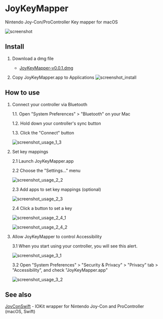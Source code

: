 # JoyKeyMapper
Nintendo Joy-Con/ProController Key mapper for macOS

![screenshot](https://github.com/magicien/JoyKeyMapper/blob/master/resources/screenshot/screenshot_1.png)

## Install

1. Download a dmg file

    - [JoyKeyMapper-v0.0.1.dmg](https://github.com/magicien/JoyKeyMapper/releases/download/v0.0.1/JoyKeyMapper-v0.0.1.dmg)

2. Copy JoyKeyMapper.app to Applications
![screenshot_install](https://github.com/magicien/JoyKeyMapper/blob/master/resources/screenshot/screenshot_2.png)

## How to use

1. Connect your controller via Bluetooth

    1.1. Open "System Preferences" > "Bluetooth" on your Mac
    
    1.2. Hold down your controller's sync button
    
    1.3. Click the "Connect" button
    
    ![screenshot_usage_1_3](https://github.com/magicien/JoyKeyMapper/blob/master/resources/screenshot/screenshot_3.png)

2. Set key mappings

    2.1 Launch JoyKeyMapper.app
    
    2.2 Choose the "Settings..." menu

    ![screenshot_usage_2_2](https://github.com/magicien/JoyKeyMapper/blob/master/resources/screenshot/screenshot_4.png)    

    2.3 Add apps to set key mappings (optional)
    
    ![screenshot_usage_2_3](https://github.com/magicien/JoyKeyMapper/blob/master/resources/screenshot/screenshot_5.png)    
    
    2.4 Click a button to set a key
    
    ![screenshot_usage_2_4_1](https://github.com/magicien/JoyKeyMapper/blob/master/resources/screenshot/screenshot_6.png)

    ![screenshot_usage_2_4_2](https://github.com/magicien/JoyKeyMapper/blob/master/resources/screenshot/screenshot_7.png)

3. Allow JoyKeyMapper to control Accessibility

    3.1 When you start using your controller, you will see this alert.
    
    ![screenshot_usage_3_1](https://github.com/magicien/JoyKeyMapper/blob/master/resources/screenshot/screenshot_8.png)    
    
    3.2 Open "System Preferences" > "Security & Privacy" > "Privacy" tab > "Accessibility", and check "JoyKeyMapper.app"
    
    ![screenshot_usage_3_2](https://github.com/magicien/JoyKeyMapper/blob/master/resources/screenshot/screenshot_9.png)    

## See also

[JoyConSwift](https://github.com/magicien/JoyConSwift) - IOKit wrapper for Nintendo Joy-Con and ProController (macOS, Swift)
